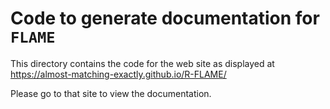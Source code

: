 # Code to generate documentation for `FLAME`

This directory contains the code for the web site as displayed at
https://almost-matching-exactly.github.io/R-FLAME/

Please go to that site to view the documentation.
